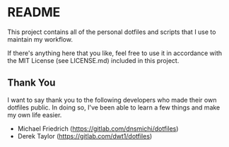 # README

This project contains all of the personal dotfiles and scripts that I use to maintain my workflow.

If there's anything here that you like, feel free to use it in accordance with the MIT License (see LICENSE.md) included in this project.


## Thank You
I want to say thank you to the following developers who made their own dotfiles public. In doing so, I've been able to learn a few things and make my own life easier.
* Michael Friedrich (https://gitlab.com/dnsmichi/dotfiles)
* Derek Taylor (https://gitlab.com/dwt1/dotfiles)
